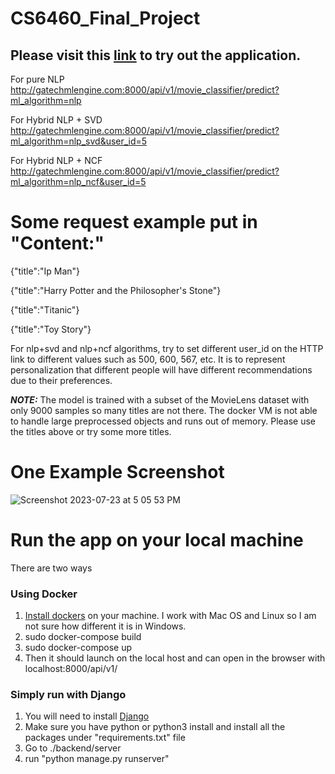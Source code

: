 # CS6460_Final_Project

## Please visit this [link](http://gatechmlengine.com:8000/api/v1/) to try out the application. 

For pure NLP
http://gatechmlengine.com:8000/api/v1/movie_classifier/predict?ml_algorithm=nlp

For Hybrid NLP + SVD 
http://gatechmlengine.com:8000/api/v1/movie_classifier/predict?ml_algorithm=nlp_svd&user_id=5 

For Hybrid NLP + NCF 
http://gatechmlengine.com:8000/api/v1/movie_classifier/predict?ml_algorithm=nlp_ncf&user_id=5

# Some request example put in "Content:"
{"title":"Ip Man"}

{"title":"Harry Potter and the Philosopher's Stone"}

{"title":"Titanic"}

{"title":"Toy Story"}

For nlp+svd and nlp+ncf algorithms, try to set different user_id on the HTTP link to different values such as 500, 600, 567, etc. It is to represent personalization that different people will have different recommendations due to their preferences.

**_NOTE:_** The model is trained with a subset of the MovieLens dataset with only 9000 samples so many titles are not there. The docker VM is not able to handle large preprocessed objects and runs out of memory. Please use the titles above or try some more titles.

# One Example Screenshot

![Screenshot 2023-07-23 at 5 05 53 PM](https://github.com/warrenkwchan/ML_Configuration_Engine/assets/26699800/fc6b8d29-c0a9-48fc-b282-25150cb1c94e)

# Run the app on your local machine

There are two ways 

### Using Docker
1. [Install dockers](https://docs.docker.com/engine/install/) on your machine. I work with Mac OS and Linux so I am not sure how different it is in Windows.
2. sudo docker-compose build
3. sudo docker-compose up
4. Then it should launch on the local host and can open in the browser with localhost:8000/api/v1/

### Simply run with Django 
1. You will need to install [Django](https://docs.djangoproject.com/en/4.2/topics/install/)
2. Make sure you have python or python3 install and install all the packages under "requirements.txt" file
3. Go to ./backend/server
4. run "python manage.py runserver" 

